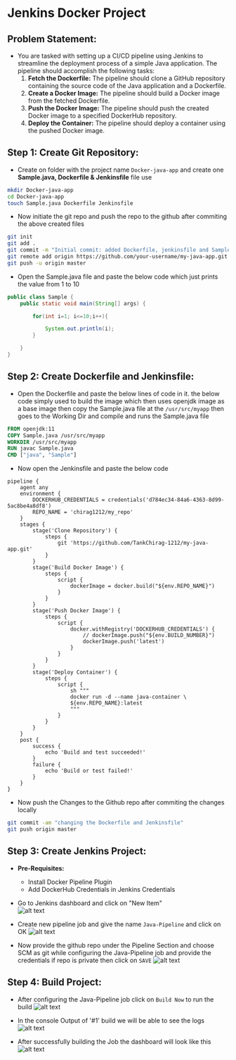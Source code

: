 Jenkins Docker Project
===========

## Problem Statement:
+ You are tasked with setting up a CI/CD pipeline using Jenkins to streamline the deployment process of a simple Java application. The pipeline should accomplish the following tasks:
    1. **Fetch the Dockerfile:** The pipeline should clone a GitHub repository containing the source code of the Java application and a Dockerfile.
    2. **Create a Docker Image:** The pipeline should build a Docker image from the fetched Dockerfile.
    3. **Push the Docker Image:** The pipeline should push the created Docker image to a specified DockerHub repository.
    4. **Deploy the Container:** The pipeline should deploy a container using the pushed Docker image.

## Step 1: Create Git Repository: 
+ Create on folder with the project name `Docker-java-app` and create one **Sample.java, Dockerfile & Jenkinsfile** file use
```bash
mkdir Docker-java-app
cd Docker-java-app
touch Sample.java Dockerfile Jenkinsfile
```

+ Now initiate the git repo and push the repo to the github after commiting the above created files
```bash
git init
git add .
git commit -m "Initial commit: added Dockerfile, jenkinsfile and Sample.java file"
git remote add origin https://github.com/your-username/my-java-app.git
git push -u origin master
```
+ Open the Sample.java file and paste the below code which just prints the value from 1 to 10
```java
public class Sample {
    public static void main(String[] args) {

        for(int i=1; i<=10;i++){

            System.out.println(i);
        }

    }
}
```

## Step 2: Create Dockerfile and Jenkinsfile: 
+ Open the Dockerfile and paste the below lines of code in it. the below code simply used to build the image which then uses openjdk image as a base image then copy the Sample.java file at the `/usr/src/myapp` then goes to the Working Dir and compile and runs the Sample.java file 
```Dockerfile
FROM openjdk:11
COPY Sample.java /usr/src/myapp
WORKDIR /usr/src/myapp
RUN javac Sample.java
CMD ["java", "Sample"]
```

+ Now open the Jenkinsfile and paste the below code
```
pipeline {
    agent any
    environment {
        DOCKERHUB_CREDENTIALS = credentials('d784ec34-84a6-4363-8d99-5ac8be4a8df8')
        REPO_NAME = 'chirag1212/my_repo'
    }
    stages {
        stage('Clone Repository') {
            steps {
                git 'https://github.com/TankChirag-1212/my-java-app.git'
            }
        }
        stage('Build Docker Image') {
            steps {
                script {
                    dockerImage = docker.build("${env.REPO_NAME}")
                }
            }
        }
        stage('Push Docker Image') {
            steps {
                script {
                    docker.withRegistry('DOCKERHUB_CREDENTIALS') {
                        // dockerImage.push("${env.BUILD_NUMBER}")
                        dockerImage.push('latest')
                    }
                }
            }
        }
        stage('Deploy Container') {
            steps {
                script {
                    sh """
                    docker run -d --name java-container \
                    ${env.REPO_NAME}:latest
                    """
                }
            }
        }
    }
    post {
        success {
            echo 'Build and test succeeded!'
        }
        failure {
            echo 'Build or test failed!'
        }
    }
}
```

+ Now push the Changes to the Github repo after commiting the changes locally
```bash
git commit -am "changing the Dockerfile and Jenkinsfile"
git push origin master
```

## Step 3: Create Jenkins Project:
+ **Pre-Requisites:**
    - Install Docker Pipeline Plugin
    - Add DockerHub Credentials in Jenkins Credentials

+ Go to Jenkins dashboard and click on "New Item" <br>
![alt text](img/image1.png)

+ Create new pipeline job and give the name `Java-Pipeline` and click on OK
![alt text](img/image2.png)

+ Now provide the github repo under the Pipeline Section and choose SCM as git while configuring the Java-Pipeline job and provide the credentials if repo is private then click on `SAVE`
![alt text](img/image3.png)

## Step 4: Build Project:
+ After configuring the Java-Pipeline job click on `Build Now` to run the build
![alt text](img/image4.png)

+ In the console Output of '#1' build we will be able to see the logs
![alt text](img/image5.png)

+ After successfully building the Job the dashboard will look like this
![alt text](img/image6.png)